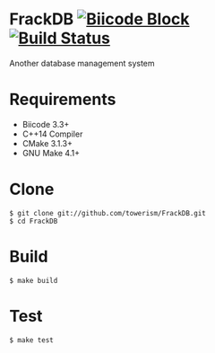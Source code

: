 # FrackDB [![Biicode Block](https://webapi.biicode.com/v1/badges/Towerism/Towerism/FrackDB/master)](https://www.biicode.com/Towerism/FrackDB) [![Build Status](https://travis-ci.org/Towerism/FrackDB.svg?branch=develop)](https://travis-ci.org/Towerism/FrackDB)
Another database management system

# Requirements
* Biicode 3.3+
* C++14 Compiler
* CMake 3.1.3+
* GNU Make 4.1+

# Clone
```
$ git clone git://github.com/towerism/FrackDB.git
$ cd FrackDB
```

# Build
```
$ make build
```

# Test
```
$ make test
```
